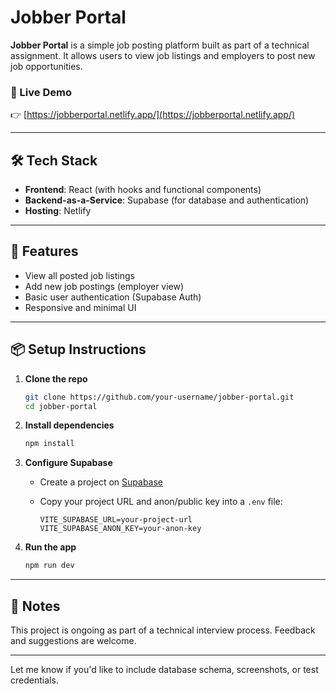 # Jobber Portal

**Jobber Portal** is a simple job posting platform built as part of a technical assignment. It allows users to view job listings and employers to post new job opportunities.

### 🔗 Live Demo

👉 [https://jobberportal.netlify.app/](https://jobberportal.netlify.app/)

---

## 🛠️ Tech Stack

* **Frontend**: React (with hooks and functional components)
* **Backend-as-a-Service**: Supabase (for database and authentication)
* **Hosting**: Netlify

---

## 🚀 Features

* View all posted job listings
* Add new job postings (employer view)
* Basic user authentication (Supabase Auth)
* Responsive and minimal UI

---

## 📦 Setup Instructions

1. **Clone the repo**

   ```bash
   git clone https://github.com/your-username/jobber-portal.git
   cd jobber-portal
   ```

2. **Install dependencies**

   ```bash
   npm install
   ```

3. **Configure Supabase**

   * Create a project on [Supabase](https://supabase.com/)
   * Copy your project URL and anon/public key into a `.env` file:

     ```
     VITE_SUPABASE_URL=your-project-url
     VITE_SUPABASE_ANON_KEY=your-anon-key
     ```

4. **Run the app**

   ```bash
   npm run dev
   ```

---

## 📝 Notes

This project is ongoing as part of a technical interview process.
Feedback and suggestions are welcome.

---

Let me know if you'd like to include database schema, screenshots, or test credentials.

